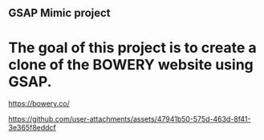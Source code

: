 ## GSAP Mimic project

# The goal of this project is to create a clone of the BOWERY website using GSAP.

https://bowery.co/

https://github.com/user-attachments/assets/47941b50-575d-463d-8f41-3e365f8eddcf
